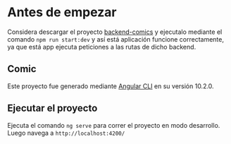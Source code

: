# Antes de empezar

Considera descargar el proyecto [backend-comics](https://github.com/german0598/backend-comics) y ejecutalo mediante el comando `npm run start:dev` y así está aplicación funcione correctamente, ya que está app ejecuta peticiones a las rutas de dicho backend.

## Comic

Este proyecto fue generado mediante [Angular CLI](https://github.com/angular/angular-cli) en su versión 10.2.0.


## Ejecutar el proyecto

Ejecuta el comando `ng serve` para correr el proyecto en modo desarrollo. Luego navega a `http://localhost:4200/`
